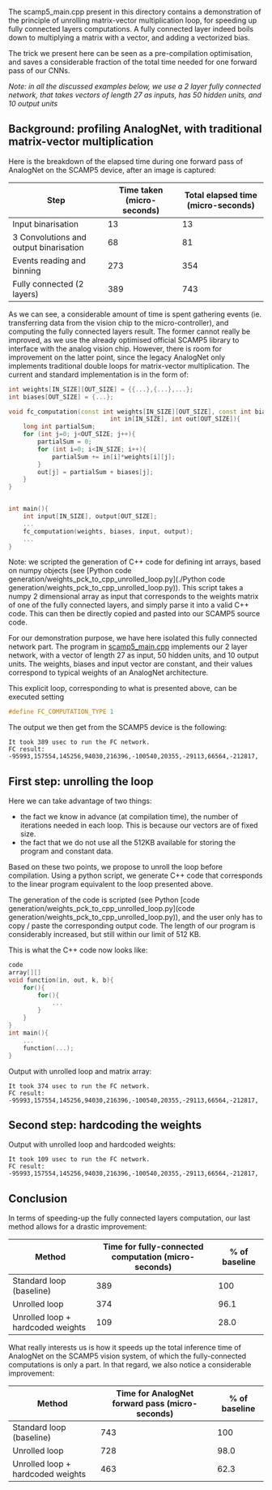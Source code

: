 The scamp5_main.cpp present in this directory contains a demonstration of the principle of unrolling matrix-vector multiplication loop, for speeding up fully connected layers computations. A fully connected layer indeed boils down to multiplying a matrix with a vector, and adding a vectorized bias.

The trick we present here can be seen as a pre-compilation optimisation, and saves a considerable fraction of the total time needed for one forward pass of our CNNs.

*Note: in all the discussed examples below, we use a 2 layer fully connected network, that takes vectors of length 27 as inputs, has 50 hidden units, and 10 output units*

## Background: profiling AnalogNet, with traditional matrix-vector multiplication

Here is the breakdown of the elapsed time during one forward pass of AnalogNet on the SCAMP5 device, after an image is captured:

| Step                                   | Time taken (micro-seconds) | Total elapsed time (micro-seconds) |
|----------------------------------------|----------------------------|------------------------------------|
| Input binarisation                     | 13                         | 13                                 |
| 3 Convolutions and output binarisation | 68                         | 81                                 |
| Events reading and binning             | 273                        | 354                                |
| Fully connected (2 layers)             | 389                        | 743                                |

As we can see, a considerable amount of time is spent gathering events (ie. transferring data from the vision chip to the micro-controller), and computing the fully connected layers result. The former cannot really be improved, as we use the already optimised official SCAMP5 library to interface with the analog vision chip.
However, there is room for improvement on the latter point, since the legacy AnalogNet only implements traditional double loops for matrix-vector multiplication. The current and standard implementation is in the form of:

```cpp
int weights[IN_SIZE][OUT_SIZE] = {{...},{...},...};
int biases[OUT_SIZE] = {...};

void fc_computation(const int weights[IN_SIZE][OUT_SIZE], const int biases[OUT_SIZE],
							int in[IN_SIZE], int out[OUT_SIZE]){
	long int partialSum;
	for (int j=0; j<OUT_SIZE; j++){
		partialSum = 0;
		for (int i=0; i<IN_SIZE; i++){
			partialSum += in[i]*weights[i][j];
		}
		out[j] = partialSum + biases[j];
	}
}


int main(){
	int input[IN_SIZE], output[OUT_SIZE];
	...
	fc_computation(weights, biases, input, output);
	...
}
```

Note: we scripted the generation of C++ code for defining int arrays, based on numpy objects (see [Python code generation/weights_pck_to_cpp_unrolled_loop.py](./Python code generation/weights_pck_to_cpp_unrolled_loop.py)). This script takes a numpy 2 dimensional array as input that corresponds to the weights matrix of one of the fully connected layers, and simply parse it into a valid C++ code. This can then be directly copied and pasted into our SCAMP5 source code.


For our demonstration purpose, we have here isolated this fully connected network part. The program in [scamp5_main.cpp](./scamp5_main.cpp) implements our 2 layer network, with a vector of length 27 as input, 50 hidden units, and 10 output units. The weights, biases and input vector are constant, and their values correspond to typical weights of an AnalogNet architecture.

This explicit loop, corresponding to what is presented above, can be executed setting
```cpp
#define FC_COMPUTATION_TYPE 1
```

The output we then get from the SCAMP5 device is the following:
```
It took 389 usec to run the FC network.
FC result: -95993,157554,145256,94030,216396,-100540,20355,-29113,66564,-212817,
```

## First step: unrolling the loop

Here we can take advantage of two things:
 * the fact we know in advance (at compilation time), the number of iterations needed in each loop. This is because our vectors are of fixed size.
 * the fact that we do not use all the 512KB available for storing the program and constant data.

Based on these two points, we propose to unroll the loop before compilation. Using a python script, we generate C++ code that corresponds to the linear program equivalent to the loop presented above.

The generation of the code is scripted (see Python [code generation/weights_pck_to_cpp_unrolled_loop.py](code generation/weights_pck_to_cpp_unrolled_loop.py)), and the user only has to copy / paste the corresponding output code. The length of our program is considerably increased, but still within our limit of 512 KB.


This is what the C++ code now looks like:
```cpp
code
array[][]
void function(in, out, k, b){
	for(){
		for(){
			...
		}
	}
}
int main(){
	...
	function(...);
}
```

Output with unrolled loop and matrix array:
```
It took 374 usec to run the FC network.
FC result: -95993,157554,145256,94030,216396,-100540,20355,-29113,66564,-212817,
```

## Second step: hardcoding the weights
Output with unrolled loop and hardcoded weights:
```
It took 109 usec to run the FC network.
FC result: -95993,157554,145256,94030,216396,-100540,20355,-29113,66564,-212817,
```

## Conclusion

In terms of speeding-up the fully connected layers computation, our last method allows for a drastic improvement:

| Method                            | Time for fully-connected computation (micro-seconds) | % of baseline |
|-----------------------------------|------------------------------------------------------|---------------|
| Standard loop (baseline)          | 389                                                  | 100           |
| Unrolled loop                     | 374                                                  | 96.1          |
| Unrolled loop + hardcoded weights | 109                                                  | 28.0          |


What really interests us is how it speeds up the total inference time of AnalogNet on the SCAMP5 vision system, of which the fully-connected computations is only a part. In that regard, we also notice a considerable improvement:


| Method                            | Time for AnalogNet forward pass (micro-seconds) | % of baseline |
|-----------------------------------|-------------------------------------------------|---------------|
| Standard loop (baseline)          | 743                                             | 100           |
| Unrolled loop                     | 728                                             | 98.0          |
| Unrolled loop + hardcoded weights | 463                                             | 62.3          |





